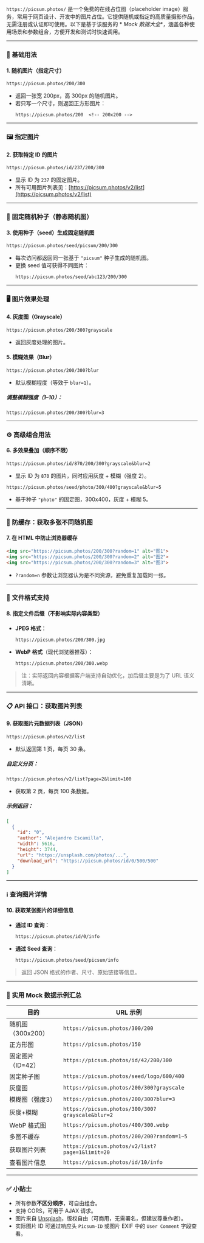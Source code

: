 `https://picsum.photos/` 是一个免费的在线占位图（placeholder
image）服务，常用于网页设计、开发中的图片占位。它提供随机或指定的高质量摄影作品，无需注册或认证即可使用。以下是基于该服务的 *
*Mock 数据大全**，涵盖各种使用场景和参数组合，方便开发和测试时快速调用。

---

### 📌 基础用法

#### 1. 随机图片（指定尺寸）

```url
https://picsum.photos/200/300
```

- 返回一张宽 200px，高 300px 的随机图片。
- 若只写一个尺寸，则返回正方形图片：
  ```url
  https://picsum.photos/200  <!-- 200x200 -->
  ```

---

### 🖼️ 指定图片

#### 2. 获取特定 ID 的图片

```url
https://picsum.photos/id/237/200/300
```

- 显示 ID 为 `237` 的固定图片。
- 所有可用图片列表见：[https://picsum.photos/v2/list](https://picsum.photos/v2/list)

---

### 🎯 固定随机种子（静态随机图）

#### 3. 使用种子（seed）生成固定随机图

```url
https://picsum.photos/seed/picsum/200/300
```

- 每次访问都返回同一张基于 `"picsum"` 种子生成的随机图。
- 更换 seed 值可获得不同图片：
  ```url
  https://picsum.photos/seed/abc123/200/300
  ```

---

### 🖥️ 图片效果处理

#### 4. 灰度图（Grayscale）

```url
https://picsum.photos/200/300?grayscale
```

- 返回灰度处理的图片。

#### 5. 模糊效果（Blur）

```url
https://picsum.photos/200/300?blur
```

- 默认模糊程度（等效于 `blur=1`）。

##### 调整模糊强度（1–10）：

```url
https://picsum.photos/200/300?blur=3
```

---

### ⚙️ 高级组合用法

#### 6. 多效果叠加（顺序不限）

```url
https://picsum.photos/id/870/200/300?grayscale&blur=2
```

- 显示 ID 为 `870` 的图片，同时应用灰度 + 模糊（强度 2）。

```url
https://picsum.photos/seed/photo/300/400?grayscale&blur=5
```

- 基于种子 `"photo"` 的固定图，300x400，灰度 + 模糊 5。

---

### 🔄 防缓存：获取多张不同随机图

#### 7. 在 HTML 中防止浏览器缓存

```html
<img src="https://picsum.photos/200/300?random=1" alt="图1">
<img src="https://picsum.photos/200/300?random=2" alt="图2">
<img src="https://picsum.photos/200/300?random=3" alt="图3">
```

- `?random=n` 参数让浏览器认为是不同资源，避免重复加载同一张。

---

### 📁 文件格式支持

#### 8. 指定文件后缀（不影响实际内容类型）

- **JPEG 格式**：
  ```url
  https://picsum.photos/200/300.jpg
  ```

- **WebP 格式**（现代浏览器推荐）：
  ```url
  https://picsum.photos/200/300.webp
  ```

> 注：实际返回内容根据客户端支持自动优化，加后缀主要是为了 URL 语义清晰。

---

### 📋 API 接口：获取图片列表

#### 9. 获取图片元数据列表（JSON）

```url
https://picsum.photos/v2/list
```

- 默认返回第 1 页，每页 30 条。

##### 自定义分页：

```url
https://picsum.photos/v2/list?page=2&limit=100
```

- 获取第 2 页，每页 100 条数据。

##### 示例返回：

```json
[
  {
    "id": "0",
    "author": "Alejandro Escamilla",
    "width": 5616,
    "height": 3744,
    "url": "https://unsplash.com/photos/...",
    "download_url": "https://picsum.photos/id/0/500/500"
  }
]
```

---

### ℹ️ 查询图片详情

#### 10. 获取某张图片的详细信息

- **通过 ID 查询**：
  ```url
  https://picsum.photos/id/0/info
  ```

- **通过 Seed 查询**：
  ```url
  https://picsum.photos/seed/picsum/info
  ```

> 返回 JSON 格式的作者、尺寸、原始链接等信息。

---

### 🧪 实用 Mock 数据示例汇总

| 目的           | URL 示例                                           |
|--------------|--------------------------------------------------|
| 随机图（300x200） | `https://picsum.photos/300/200`                  |
| 正方形图         | `https://picsum.photos/150`                      |
| 固定图片（ID=42）  | `https://picsum.photos/id/42/200/300`            |
| 固定种子图        | `https://picsum.photos/seed/logo/600/400`        |
| 灰度图          | `https://picsum.photos/200/300?grayscale`        |
| 模糊图（强度3）     | `https://picsum.photos/200/300?blur=3`           |
| 灰度+模糊        | `https://picsum.photos/300/300?grayscale&blur=2` |
| WebP 格式图     | `https://picsum.photos/400/300.webp`             |
| 多图不缓存        | `https://picsum.photos/200/200?random=1~5`       |
| 获取图片列表       | `https://picsum.photos/v2/list?page=1&limit=20`  |
| 查看图片信息       | `https://picsum.photos/id/10/info`               |

---

### ✅ 小贴士

- 所有参数**不区分顺序**，可自由组合。
- 支持 CORS，可用于 AJAX 请求。
- 图片来自 [Unsplash](https://unsplash.com)，版权自由（可商用，无需署名，但建议尊重作者）。
- 实际图片 ID 可通过响应头 `Picsum-ID` 或图片 EXIF 中的 `User Comment` 字段查看。



